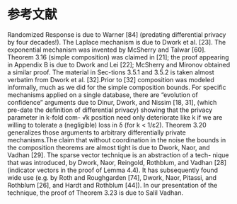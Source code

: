 # 参考文献

Randomized Response is due to Warner [84] (predating differential privacy by four decades!). The Laplace mechanism is due to Dwork et al. [23]. The exponential mechanism was invented by McSherry and Talwar [60]. Theorem 3.16 (simple composition) was claimed in [21]; the proof appearing in Appendix B is due to Dwork and Lei [22];
McSherry and Mironov obtained a similar proof. The material in Sec-tions 3.5.1 and 3.5.2 is taken almost verbatim from Dwork et al. [32].Prior to [32] composition was modeled informally, much as we did for the simple composition bounds. For specific mechanisms applied on a single database, there are “evolution of confidence” arguments due to
Dinur, Dwork, and Nissim [18, 31], (which pre-date the definition of differential privacy) showing that the privacy parameter in k-fold com- √k position need only deteriorate like k if we are willing to tolerate a (negligible) loss in δ (for k < 1/ε2). Theorem 3.20 generalizes those arguments to arbitrary differentially private mechanisms.The claim that without coordination in the noise the bounds in the composition theorems are almost tight is due to Dwork, Naor, and Vadhan [29]. The sparse vector technique is an abstraction of a tech- nique that was introduced, by Dwork, Naor, Reingold, Rothblum, and Vadhan [28] (indicator vectors in the proof of Lemma 4.4). It has subsequently found wide use (e.g. by Roth and Roughgarden [74], Dwork, Naor, Pitassi, and Rothblum [26], and Hardt and Rothblum [44]). In our presentation of the technique, the proof of Theorem 3.23 is due to Salil Vadhan.